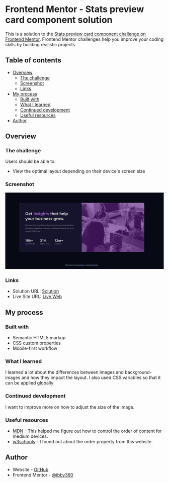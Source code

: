 # Frontend Mentor - Stats preview card component solution

This is a solution to the [Stats preview card component challenge on Frontend Mentor](https://www.frontendmentor.io/challenges/stats-preview-card-component-8JqbgoU62). Frontend Mentor challenges help you improve your coding skills by building realistic projects.

## Table of contents

- [Overview](#overview)
  - [The challenge](#the-challenge)
  - [Screenshot](#screenshot)
  - [Links](#links)
- [My process](#my-process)
  - [Built with](#built-with)
  - [What I learned](#what-i-learned)
  - [Continued development](#continued-development)
  - [Useful resources](#useful-resources)
- [Author](#author)

## Overview

### The challenge

Users should be able to:

- View the optimal layout depending on their device's screen size

### Screenshot

![](./images/card.png)

### Links

- Solution URL: [Solution](https://github.com/ibby360/stats-preview-card)
- Live Site URL: [Live Web](https://stats-preview-card-livid.vercel.app/)

## My process

### Built with

- Semantic HTML5 markup
- CSS custom properties
- Mobile-first workflow

### What I learned

I learned a lot about the differences between images and background-images and how they impact the layout. I also used CSS variables so that it can be applied globally 

### Continued development

I want to improve more on how to adjust the size of the image.

### Useful resources

- [MDN](https://developer.mozilla.org/en-US/docs/Web/CSS/CSS_Flexible_Box_Layout/Ordering_Flex_Items) - This helped me figure out how to control the order of content for medium devices.
- [w3schools](https://www.w3schools.com/csSref/css3_pr_order.asp) - I found out about the order property from this website.

## Author

- Website - [GitHub](https://github.com/ibby360)
- Frontend Mentor - [@ibby360](https://www.frontendmentor.io/profile/ibby360)
